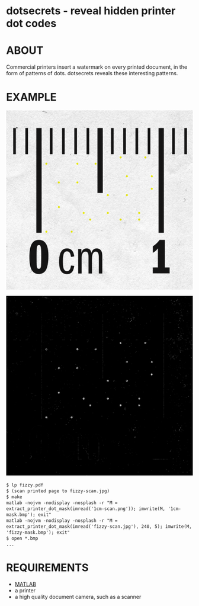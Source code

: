 # dotsecrets - reveal hidden printer dot codes

# ABOUT

Commercial printers insert a watermark on every printed document, in the form of patterns of dots. dotsecrets reveals these interesting patterns.

# EXAMPLE

![high resolution scan of a ruler](https://raw.githubusercontent.com/mcandre/dotsecrets/master/1cm-scan.png)

![dot pattern highlighted](https://raw.githubusercontent.com/mcandre/dotsecrets/master/1cm-mask.bmp)

```
$ lp fizzy.pdf
$ (scan printed page to fizzy-scan.jpg)
$ make
matlab -nojvm -nodisplay -nosplash -r "M = extract_printer_dot_mask(imread('1cm-scan.png')); imwrite(M, '1cm-mask.bmp'); exit"
matlab -nojvm -nodisplay -nosplash -r "M = extract_printer_dot_mask(imread('fizzy-scan.jpg'), 240, 5); imwrite(M, 'fizzy-mask.bmp'); exit"
$ open *.bmp
...
```

# REQUIREMENTS

* [MATLAB](http://www.mathworks.com/products/matlab/)
* a printer
* a high quality document camera, such as a scanner
